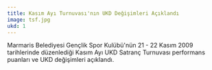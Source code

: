 ```yaml
---
title: Kasım Ayı Turnuvası'nın UKD Değişimleri Açıklandı
image: tsf.jpg
ukd: 1
---
```

Marmaris Belediyesi Gençlik Spor Kulübü'nün 21 - 22 Kasım 2009 tarihlerinde düzenlediği Kasım Ayı UKD Satranç Turnuvası performans puanları ve UKD değişimleri açıklandı.
